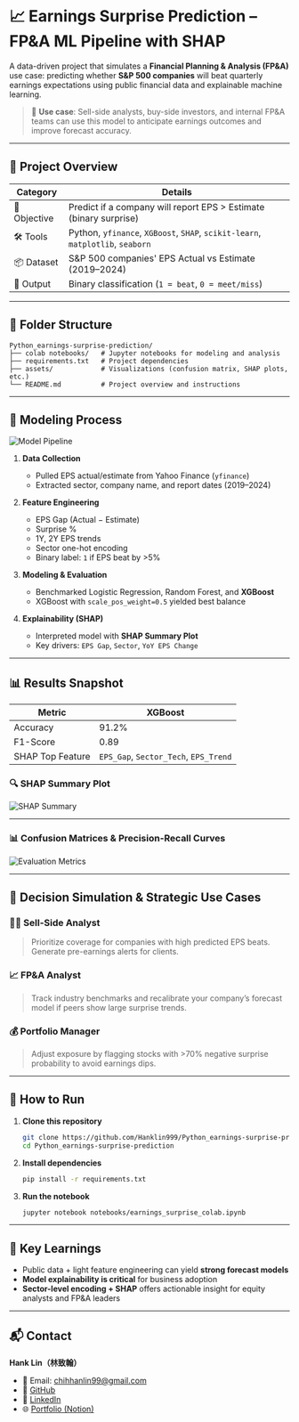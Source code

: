 # 📈 Earnings Surprise Prediction – FP&A ML Pipeline with SHAP

A data-driven project that simulates a **Financial Planning & Analysis (FP&A)** use case: predicting whether **S&P 500 companies** will beat quarterly earnings expectations using public financial data and explainable machine learning.

> 🧠 **Use case**: Sell-side analysts, buy-side investors, and internal FP&A teams can use this model to anticipate earnings outcomes and improve forecast accuracy.

---

## 🧭 Project Overview

| Category | Details |
|----------|---------|
| 🎯 Objective | Predict if a company will report EPS > Estimate (binary surprise) |
| 🛠 Tools | Python, `yfinance`, `XGBoost`, `SHAP`, `scikit-learn`, `matplotlib`, `seaborn` |
| 📦 Dataset | S&P 500 companies' EPS Actual vs Estimate (2019–2024) |
| 📍 Output | Binary classification (`1 = beat`, `0 = meet/miss`) |

---

## 📂 Folder Structure
```
Python_earnings-surprise-prediction/
├── colab notebooks/   # Jupyter notebooks for modeling and analysis
├── requirements.txt   # Project dependencies
├── assets/            # Visualizations (confusion matrix, SHAP plots, etc.)
└── README.md          # Project overview and instructions 
```
---

## 🧮 Modeling Process

![Model Pipeline](assets/model_pipeline_diagram.png)

1. **Data Collection**
   - Pulled EPS actual/estimate from Yahoo Finance (`yfinance`)
   - Extracted sector, company name, and report dates (2019–2024)

2. **Feature Engineering**
   - EPS Gap (Actual − Estimate)
   - Surprise %
   - 1Y, 2Y EPS trends
   - Sector one-hot encoding
   - Binary label: `1` if EPS beat by >5%

3. **Modeling & Evaluation**
   - Benchmarked Logistic Regression, Random Forest, and **XGBoost**
   - XGBoost with `scale_pos_weight=0.5` yielded best balance

4. **Explainability (SHAP)**
   - Interpreted model with **SHAP Summary Plot**
   - Key drivers: `EPS Gap`, `Sector`, `YoY EPS Change`

---

## 📊 Results Snapshot

| Metric | XGBoost |
|--------|---------|
| Accuracy | 91.2% |
| F1-Score | 0.89 |
| SHAP Top Feature | `EPS_Gap`, `Sector_Tech`, `EPS_Trend` |

### 🔍 SHAP Summary Plot

![SHAP Summary](assets/shap_sector_plot.png)

---

### 📊 Confusion Matrices & Precision-Recall Curves

![Evaluation Metrics](assets/confusion_matrix.png)

---

## 🎯 Decision Simulation & Strategic Use Cases

### 👩‍💼 Sell-Side Analyst
> Prioritize coverage for companies with high predicted EPS beats. Generate pre-earnings alerts for clients.

### 📈 FP&A Analyst
> Track industry benchmarks and recalibrate your company’s forecast model if peers show large surprise trends.

### 💰 Portfolio Manager
> Adjust exposure by flagging stocks with >70% negative surprise probability to avoid earnings dips.

---

## 🚀 How to Run

1. **Clone this repository**
   ```bash
   git clone https://github.com/Hanklin999/Python_earnings-surprise-prediction.git
   cd Python_earnings-surprise-prediction

2. **Install dependencies**
   ```bash
   pip install -r requirements.txt

3. **Run the notebook**
   ```bash
   jupyter notebook notebooks/earnings_surprise_colab.ipynb

---

## 🧠 Key Learnings

- Public data + light feature engineering can yield **strong forecast models**
- **Model explainability is critical** for business adoption
- **Sector-level encoding + SHAP** offers actionable insight for equity analysts and FP&A leaders

---

## 📬 Contact

**Hank Lin（林致翰）**

- 📧 Email: [chihhanlin99@gmail.com](mailto:chihhanlin99@gmail.com)  
- 🔗 [GitHub](https://github.com/Hanklin999)  
- 🔗 [LinkedIn](https://www.linkedin.com/in/hank-lin-a05189181/)  
- 🌐 [Portfolio (Notion)](https://four-elbow-906.notion.site/Personal-Project-Python-Earnings-Forecast-ML-208d839e9e7e8019aeb9e705ac9e0cc8?pvs=74)


